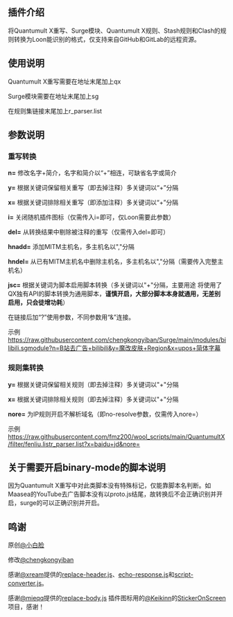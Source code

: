 ## 插件介绍
将Quantumult X重写、Surge模块、Quantumult X规则、Stash规则和Clash的规则转换为Loon能识别的格式，仅支持来自GitHub和GitLab的远程资源。

## 使用说明
Quantumult X重写需要在地址末尾加上qx

Surge模块需要在地址末尾加上sg

在规则集链接末尾加上r_parser.list

## 参数说明
### 重写转换 
**n=** 修改名字+简介，名字和简介以“+”相连，可缺省名字或简介

**y=** 根据关键词保留相关重写（即去掉注释）多关键词以“+”分隔

**x=** 根据关键词排除相关重写（即添加注释）多关键词以“+”分隔

**i=** 关闭随机插件图标（仅需传入i=即可，仅Loon需要此参数）

**del=** 从转换结果中剔除被注释的重写（仅需传入del=即可）

**hnadd=** 添加MITM主机名，多主机名以","分隔

**hndel=** 从已有MITM主机名中删除主机名，多主机名以","分隔（需要传入完整主机名）

**jsc=** 根据关键词为脚本启用脚本转换（多关键词以"+"分隔，主要用途 将使用了QX独有API的脚本转换为通用脚本，**谨慎开启，大部分脚本本身就通用，无差别启用，只会徒增功耗**）

在链接后加“?”使用参数，不同参数用“&”连接。

示例 https://raw.githubusercontent.com/chengkongyiban/Surge/main/modules/bilibili.sgmodule?n=B站去广告+bilibili&y=魔改皮肤+Region&x=upos+简体字幕

### 规则集转换
**y=** 根据关键词保留相关规则（即去掉注释）多关键词以"+"分隔

**x=** 根据关键词排除相关规则（即去掉注释）多关键词以"+"分隔

**nore=** 为IP规则开启不解析域名（即no-resolve参数，仅需传入nore=）

示例 https://raw.githubusercontent.com/fmz200/wool_scripts/main/QuantumultX/filter/fenliu.listr_parser.list?x=baidu+jd&nore=

## 关于需要开启binary-mode的脚本说明
因为Quantumult X重写中对此类脚本没有特殊标记，仅能靠脚本名判断。如Maasea的YouTube去广告脚本没有以proto.js结尾，故转换后不会正确识别并开启，surge的可以正确识别并开启。

## 鸣谢
原创[@小白脸](tg://user?id=414317162)

修改[@chengkongyiban](https://github.com/chengkongyiban)

感谢[@xream](https://github.com/xream)提供的[replace-header.js](https://github.com/xream/scripts/raw/main/surge/modules/replace-header/index.js)、[echo-response.js](https://github.com/xream/scripts/raw/main/surge/modules/echo-response/index.js)和[script-converter.js](https://raw.githubusercontent.com/xream/scripts/main/surge/modules/script-converter/script-converter.js)。

感谢[@mieqq](https://github.com/mieqq)提供的[replace-body.js](https://github.com/mieqq/mieqq/raw/master/replace-body.js)
插件图标用的[@Keikinn](https://github.com/Keikinn)的[StickerOnScreen](https://github.com/KeiKinn/StickerOnScreen)项目，感谢！